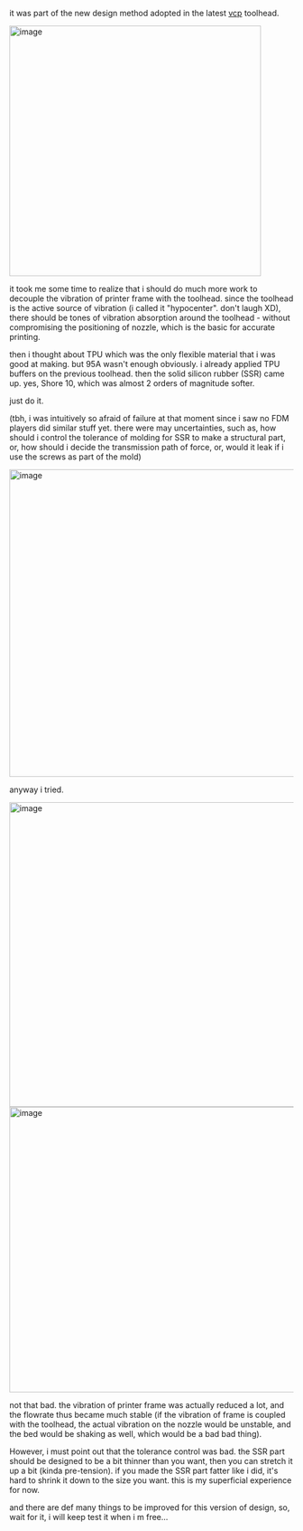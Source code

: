 it was part of the new design method adopted in the latest [vcp](https://github.com/treesess/desktop3dpc) toolhead. 


<img width="446" height="443" alt="image" src="https://github.com/user-attachments/assets/41e5fbcc-7e8e-4178-8d21-dddc039aa503" />

it took me some time to realize that i should do much more work to decouple the vibration of printer frame with the toolhead. since the toolhead is the active source of vibration (i called it "hypocenter". don't laugh XD), there should be tones of vibration absorption around the toolhead - without compromising the positioning of nozzle, which is the basic for accurate printing. 

then i thought about TPU which was the only flexible material that i was good at making. but 95A wasn't enough obviously. i already applied TPU buffers on the previous toolhead. then the solid silicon rubber (SSR) came up. yes, Shore 10, which was almost 2 orders of magnitude softer. 

just do it. 

(tbh, i was intuitively so afraid of failure at that moment since i saw no FDM players did similar stuff yet. there were may uncertainties, such as, how should i control the tolerance of molding for SSR to make a structural part, or, how should i decide the transmission path of force, or, would it leak if i use the screws as part of the mold)

<img width="982" height="544" alt="image" src="https://github.com/user-attachments/assets/6c4f7451-ffa2-4b7a-8f3a-8f04d350f7f5" />


anyway i tried. 

<img width="538" height="539" alt="image" src="https://github.com/user-attachments/assets/e45a7d89-68ce-4972-a87d-4bd53de03eef" />

<img width="537" height="505" alt="image" src="https://github.com/user-attachments/assets/635d105f-31bf-43de-ae20-cac6f5f6fd59" />

not that bad. the vibration of printer frame was actually reduced a lot, and the flowrate thus became much stable (if the vibration of frame is coupled with the toolhead, the actual vibration on the nozzle would be unstable, and the bed would be shaking as well, which would be a bad bad thing). 

However, i must point out that the tolerance control was bad. the SSR part should be designed to be a bit thinner than you want, then you can stretch it up a bit (kinda pre-tension). if you made the SSR part fatter like i did, it's hard to shrink it down to the size you want. this is my superficial experience for now. 

and there are def many things to be improved for this version of design, so, wait for it, i will keep test it when i m free... 

